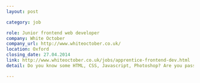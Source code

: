 ```yaml
---
layout: post

category: job

role: Junior frontend web developer
company: White October
company_url: http://www.whiteoctober.co.uk/
location: Oxford
closing_date: 27.04.2014
link: http://www.whiteoctober.co.uk/jobs/apprentice-frontend-dev.html
detail: Do you know some HTML, CSS, Javascript, Photoshop? Are you passionate about web design and development? Do you have an eye for what looks good on a page? We're looking for someone like you to join our team.

---
```

